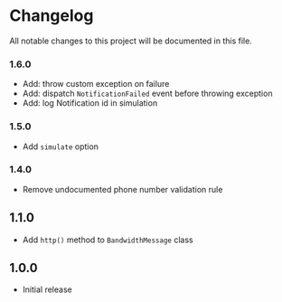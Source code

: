 # Changelog

All notable changes to this project will be documented in this file.

### 1.6.0
* Add: throw custom exception on failure
* Add: dispatch `NotificationFailed` event before throwing exception
* Add: log Notification id in simulation

### 1.5.0
* Add `simulate` option

### 1.4.0
* Remove undocumented phone number validation rule

## 1.1.0
* Add `http()` method to `BandwidthMessage` class

## 1.0.0
* Initial release
